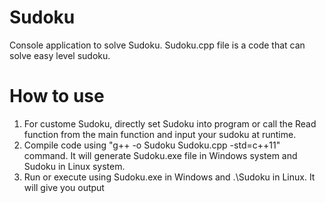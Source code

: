 # Sudoku
Console application to solve Sudoku.
Sudoku.cpp file is a code that can solve easy level sudoku.
# How to use
1. For custome Sudoku, directly set Sudoku into program or call the Read function from the main function and input your sudoku at runtime.
2. Compile code using "g++ -o Sudoku Sudoku.cpp -std=c++11" command.
It will generate Sudoku.exe file in Windows system and Sudoku in Linux system.
3. Run or execute using Sudoku.exe in Windows and .\Sudoku in Linux.
It will give you output

